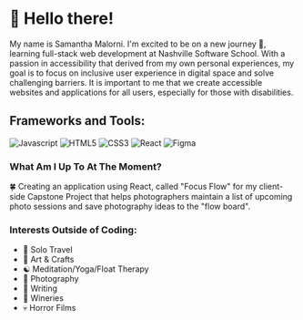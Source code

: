 
# 👋 Hello there! 

My name is Samantha Malorni. I'm excited to be on a new journey 🚀, learning full-stack web development at Nashville Software School. With a passion in accessibility that derived from my own personal experiences, my goal is to focus on inclusive user experience in digital space and solve challenging barriers. It is important to me that we create accessible websites and applications for all users, especially for those with disabilities. 

## Frameworks and Tools:
![Javascript](https://img.shields.io/badge/javascript-%23323330.svg?style=for-the-badge&logo=javascript&logoColor=%23F7DF1E)
![HTML5](https://img.shields.io/badge/html5-%23E34F26.svg?style=for-the-badge&logo=html5&logoColor=white)
![CSS3](https://img.shields.io/badge/css3-%231572B6.svg?style=for-the-badge&logo=css3&logoColor=white)
![React](https://img.shields.io/badge/react-%2320232a.svg?style=for-the-badge&logo=react&logoColor=%2361DAFB)
![Figma](https://img.shields.io/badge/figma-%23F24E1E.svg?style=for-the-badge&logo=figma&logoColor=white)

### What Am I Up To At The Moment?
🍀 Creating an application using React, called "Focus Flow" for my client-side Capstone Project that helps photographers maintain a list of upcoming photo sessions and save photography ideas to the "flow board". 

### Interests Outside of Coding:
* 🧳 Solo Travel   
* 🎨 Art & Crafts
* ☯️ Meditation/Yoga/Float Therapy
* 📸 Photography
* 📝 Writing
* 🍷 Wineries
* 💀 Horror Films
